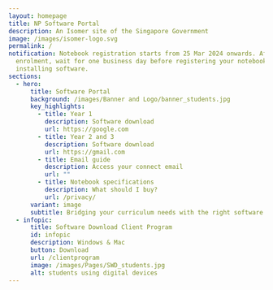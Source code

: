 ```yaml
---
layout: homepage
title: NP Software Portal
description: An Isomer site of the Singapore Government
image: /images/isomer-logo.svg
permalink: /
notification: Notebook registration starts from 25 Mar 2024 onwards. After
  enrolment, wait for one business day before registering your notebook and
  installing software.
sections:
  - hero:
      title: Software Portal
      background: /images/Banner and Logo/banner_students.jpg
      key_highlights:
        - title: Year 1
          description: Software download
          url: https://google.com
        - title: Year 2 and 3
          description: Software download
          url: https://gmail.com
        - title: Email guide
          description: Access your connect email
          url: ""
        - title: Notebook specifications
          description: What should I buy?
          url: /privacy/
      variant: image
      subtitle: Bridging your curriculum needs with the right software!
  - infopic:
      title: Software Download Client Program
      id: infopic
      description: Windows & Mac
      button: Download
      url: /clientprogram
      image: /images/Pages/SWD_students.jpg
      alt: students using digital devices
---
```

